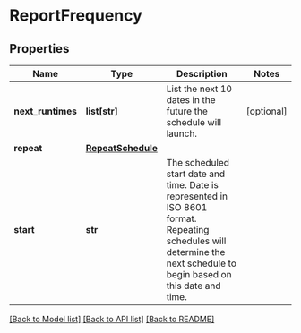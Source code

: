 # ReportFrequency

## Properties
Name | Type | Description | Notes
------------ | ------------- | ------------- | -------------
**next_runtimes** | **list[str]** | List the next 10 dates in the future the schedule will launch.  | [optional] 
**repeat** | [**RepeatSchedule**](RepeatSchedule.md) |  | 
**start** | **str** | The scheduled start date and time. Date is represented in ISO 8601 format. Repeating schedules will determine the next schedule to begin based on this date and time. | 

[[Back to Model list]](../README.md#documentation-for-models) [[Back to API list]](../README.md#documentation-for-api-endpoints) [[Back to README]](../README.md)

